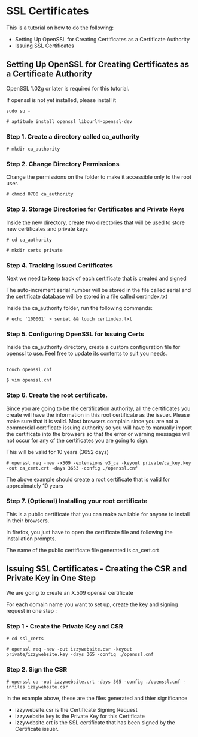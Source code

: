 
# SSL Certificates

This is a tutorial on how to do the following:

- Setting Up OpenSSL for Creating Certificates as a Certificate Authority
- Issuing SSL Certificates


## Setting Up OpenSSL for Creating Certificates as a Certificate Authority

OpenSSL 1.02g or later is required for this tutorial.

If openssl is not yet installed, please install it

```shell
sudo su -

# aptitude install openssl libcurl4-openssl-dev
```


### Step 1. Create a directory called ca_authority

```shell
# mkdir ca_authority
```

### Step 2. Change Directory Permissions
Change the permissions on the folder to make it accessible only to the root user.

```shell
# chmod 0700 ca_authority
```

### Step 3. Storage Directories for Certificates and Private Keys
Inside the new directory, create two directories that will be used to store new certificates and private keys

```shell
# cd ca_authority

# mkdir certs private
```

### Step 4. Tracking Issued Certificates

Next we need to keep track of each certificate that is created and signed

The auto-increment serial number will be stored in the file called serial and the certificate database will be stored in a file called certindex.txt

Inside the ca_authority folder, run the following commands:

```shell
# echo '100001' > serial && touch certindex.txt
```

### Step 5. Configuring OpenSSL for Issuing Certs

Inside the ca_authority directory, create a custom configuration file for openssl to use. Feel free to update its contents to suit you needs.

```shell

touch openssl.cnf

$ vim openssl.cnf
```

### Step 6. Create the root certificate.

Since you are going to be the certification authority, all the certificates you create will
have the information in this root certificate as the issuer. Please make sure that it is valid.
Most browsers complain since you are not a commercial certificate issuing authority so you will
have to manually import the certificate into the browsers so that the error or warning messages will not occur
for any of the certificates you are going to sign.

This will be valid for 10 years (3652 days)

```shell
# openssl req -new -x509 -extensions v3_ca -keyout private/ca_key.key -out ca_cert.crt -days 3653 -config ./openssl.cnf
```

The above example should create a root certificate that is valid for approximately 10 years

### Step 7. (Optional) Installing your root certificate

This is a public certificate that you can make available for anyone to install in their browsers.

In firefox, you just have to open the certificate file and following the installation prompts.

The name of the public certificate file generated is ca_cert.crt


##  Issuing SSL Certificates - Creating the CSR and Private Key in One Step

We are going to create an X.509 openssl certificate

For each domain name you want to set up, create the key and signing request in one step :

### Step 1 - Create the Private Key and CSR

```shell
# cd ssl_certs

# openssl req -new -out izzywebsite.csr -keyout private/izzywebsite.key -days 365 -config ./openssl.cnf
```

### Step 2. Sign the CSR

```shell
# openssl ca -out izzywebsite.crt -days 365 -config ./openssl.cnf -infiles izzywebsite.csr
```

In the example above, these are the files generated and thier significance

- izzywebsite.csr is the Certificate Signing Request
- izzywebsite.key is the Private Key for this Certificate
- izzywebsite.crt is the SSL certificate that has been signed by the Certificate issuer.

